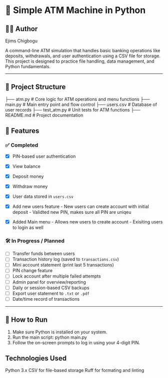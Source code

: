 # 🏧 Simple ATM Machine in Python
## 👨‍💻 Author
Ejims Chigbogu

A command-line ATM simulation that handles basic banking operations like deposits, withdrawals, and user authentication using a CSV file for storage. This project is designed to practice file handling, data management, and Python fundamentals.

---
## 📂 Project Structure
├── atm.py              # Core logic for ATM operations and menu functions
├── main.py             # Main entry point and flow control
├── users.csv           # Database of user records
├── test_atm.py         # Unit tests for ATM functions
├── README.md           # Project documentation


## 🚀 Features
### ✅ Completed
- [x] PIN-based user authentication
- [x] View balance
- [x] Deposit money
- [x] Withdraw money
- [x] User data stored in `users.csv`
- [x] Add new users feature 
      - New users can create account with initial deposit
      - Validted new PIN, makes sure all PIN are uniqeu

- [x] Added Main menu 
      - Allows new users to create account
      - Exisiting users to login as well


### 🛠️ In Progress / Planned
- [ ] Transfer funds between users
- [ ] Transaction history log (saved to `transactions.csv`)
- [ ] Mini account statement (print last 5 transactions)
- [ ] PIN change feature
- [ ] Lock account after multiple failed attempts
- [ ] Admin panel for overview/reporting
- [ ] Daily or session-based CSV backups
- [ ] Export user statement to `.txt` or `.pdf`
- [ ] Date/time record of transactions

---

## 🧪 How to Run

1. Make sure Python is installed on your system.
2. Run the main script:
   python main.py
3. Follow the on-screen prompts to log in using your 4-digit PIN.


## Technologies Used
Python 3.x
CSV for file-based storage
Ruff for formating and linting






